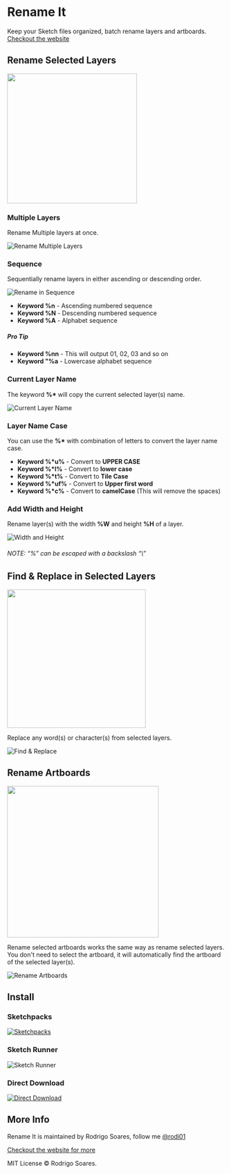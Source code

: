  Rename It
========

Keep your Sketch files organized, batch rename layers and artboards.
[Checkout the website](http://rodi01.github.io/RenameIt/)

## Rename Selected Layers
<img src="docs/static/img/renameLayersShortcut.png" width="300">

### Multiple Layers
Rename Multiple layers at once.

![Rename Multiple Layers](/docs/static/img/gifs/batch_rename.gif)

### Sequence
Sequentially rename layers in either ascending or descending order.

![Rename in Sequence](/docs/static/img/gifs/sequence_rename.gif)

- **Keyword %n** -  Ascending numbered sequence
- **Keyword %N** -  Descending numbered sequence
- **Keyword %A** -  Alphabet sequence

##### Pro Tip
- **Keyword %nn** -  This will output 01, 02, 03 and so on
- **Keyword "%a** -  Lowercase alphabet sequence

### Current Layer Name
The keyword  **%\*** will copy the current selected layer(s) name.

![Current Layer Name](/docs/static/img/gifs/current_layer.gif)

### Layer Name Case
You can use the **%\*** with combination of letters to convert the layer name case.

- **Keyword %\*u%** -  Convert to **UPPER CASE**
- **Keyword %\*l%** -  Convert to **lower case**
- **Keyword %\*t%** -  Convert to **Tile Case**
- **Keyword %\*uf%** -  Convert to **Upper first word**
- **Keyword %\*c%** -  Convert to **camelCase** (This will remove the spaces)


### Add Width and Height
Rename layer(s) with the width **%W** and height **%H** of a layer.

![Width and Height](/docs/static/img/gifs/width_height.gif)

###### NOTE: “%” can be escaped with a backslash “\\”

## Find & Replace in Selected Layers
<img src="docs/static/img/findReplaceShortcut.png" width="320">

Replace any word(s) or character(s) from selected layers.

![Find & Replace](/docs/static/img/gifs/find_replace.gif)

## Rename Artboards
<img src="docs/static/img/renameArtboardShortcut.png" width="350">

Rename selected artboards works the same way as rename selected layers. You don't need to select the artboard, it will automatically find the artboard of the selected layer(s).

![Rename Artboards](/docs/static/img/gifs/artboard_rename.gif)

## Install
### Sketchpacks
[![Sketchpacks](/docs/static/img/sketchpack_btn.png "Install Rename It with Sketchpacks")](https://sketchpacks.com/rodi01/renameit/install)

### Sketch Runner
![Sketch Runner](/docs/static/img/sketch_runner_hq.gif)

### Direct Download
[![Direct Download](/docs/static/img/download_btn.png "Direct Download")](https://github.com/rodi01/RenameIt/releases/latest)

## More Info
Rename It is maintained by Rodrigo Soares, follow me [@rodi01](https://twitter.com/rodi01)

[Checkout the website for more](http://rodi01.github.io/RenameIt/)

MIT License © Rodrigo Soares.
